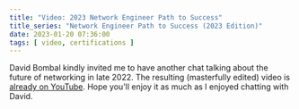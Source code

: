 ```yaml
---
title: "Video: 2023 Network Engineer Path to Success"
title_series: "Network Engineer Path to Success (2023 Edition)"
date: 2023-01-20 07:36:00
tags: [ video, certifications ]
---
```

David Bombal kindly invited me to have another chat talking about the future of networking in late 2022. The resulting (masterfully edited) video is [already on YouTube](https://www.youtube.com/watch?v=Q9LZZ4ur-bU). Hope you'll enjoy it as much as I enjoyed chatting with David.